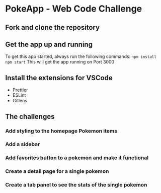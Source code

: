 # PokeApp - Web Code Challenge

## Fork and clone the repository


## Get the app up and running
To get this app started, always run the following commands:
`npm install`
`npm start` 
This will get the app running on Port 3000

## Install the extensions for VSCode
- Prettier
- ESLint
- Gitlens

## The challenges

### Add styling to the homepage Pokemon items

### Add a sidebar

### Add favorites button to a pokemon and make it functional

### Create a detail page for a single pokemon

### Create a tab panel to see the stats of the single pokemon
